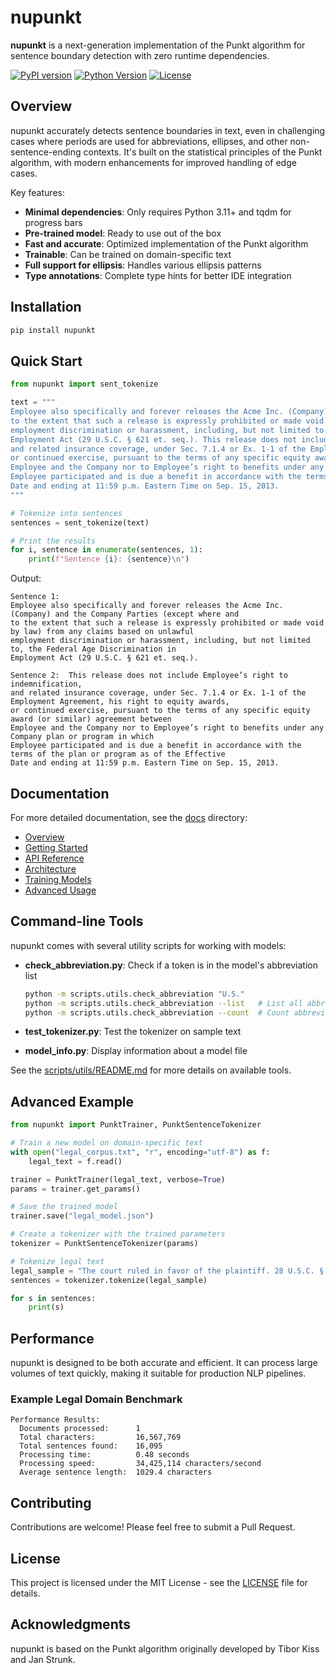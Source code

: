 # nupunkt

**nupunkt** is a next-generation implementation of the Punkt algorithm for sentence boundary detection with zero runtime dependencies.

[![PyPI version](https://badge.fury.io/py/nupunkt.svg)](https://badge.fury.io/py/nupunkt)
[![Python Version](https://img.shields.io/pypi/pyversions/nupunkt.svg)](https://pypi.org/project/nupunkt/)
[![License](https://img.shields.io/github/license/alea-institute/nupunkt.svg)](https://github.com/alea-institute/nupunkt/blob/main/LICENSE)

## Overview

nupunkt accurately detects sentence boundaries in text, even in challenging cases where periods are used for abbreviations, ellipses, and other non-sentence-ending contexts. It's built on the statistical principles of the Punkt algorithm, with modern enhancements for improved handling of edge cases.

Key features:
- **Minimal dependencies**: Only requires Python 3.11+ and tqdm for progress bars
- **Pre-trained model**: Ready to use out of the box
- **Fast and accurate**: Optimized implementation of the Punkt algorithm
- **Trainable**: Can be trained on domain-specific text
- **Full support for ellipsis**: Handles various ellipsis patterns
- **Type annotations**: Complete type hints for better IDE integration

## Installation

```bash
pip install nupunkt
```

## Quick Start

```python
from nupunkt import sent_tokenize

text = """
Employee also specifically and forever releases the Acme Inc. (Company) and the Company Parties (except where and 
to the extent that such a release is expressly prohibited or made void by law) from any claims based on unlawful 
employment discrimination or harassment, including, but not limited to, the Federal Age Discrimination in 
Employment Act (29 U.S.C. § 621 et. seq.). This release does not include Employee’s right to indemnification, 
and related insurance coverage, under Sec. 7.1.4 or Ex. 1-1 of the Employment Agreement, his right to equity awards,
or continued exercise, pursuant to the terms of any specific equity award (or similar) agreement between 
Employee and the Company nor to Employee’s right to benefits under any Company plan or program in which
Employee participated and is due a benefit in accordance with the terms of the plan or program as of the Effective
Date and ending at 11:59 p.m. Eastern Time on Sep. 15, 2013.
"""

# Tokenize into sentences
sentences = sent_tokenize(text)

# Print the results
for i, sentence in enumerate(sentences, 1):
    print(f"Sentence {i}: {sentence}\n")
```

Output:
```
Sentence 1:
Employee also specifically and forever releases the Acme Inc. (Company) and the Company Parties (except where and
to the extent that such a release is expressly prohibited or made void by law) from any claims based on unlawful
employment discrimination or harassment, including, but not limited to, the Federal Age Discrimination in
Employment Act (29 U.S.C. § 621 et. seq.).

Sentence 2:  This release does not include Employee’s right to indemnification,
and related insurance coverage, under Sec. 7.1.4 or Ex. 1-1 of the Employment Agreement, his right to equity awards,
or continued exercise, pursuant to the terms of any specific equity award (or similar) agreement between
Employee and the Company nor to Employee’s right to benefits under any Company plan or program in which
Employee participated and is due a benefit in accordance with the terms of the plan or program as of the Effective
Date and ending at 11:59 p.m. Eastern Time on Sep. 15, 2013.
```

## Documentation

For more detailed documentation, see the [docs](./docs) directory:

- [Overview](./docs/overview.md)
- [Getting Started](./docs/getting_started.md)
- [API Reference](./docs/api_reference.md)
- [Architecture](./docs/architecture.md)
- [Training Models](./docs/training_models.md)
- [Advanced Usage](./docs/advanced_usage.md)

## Command-line Tools

nupunkt comes with several utility scripts for working with models:

- **check_abbreviation.py**: Check if a token is in the model's abbreviation list
  ```bash
  python -m scripts.utils.check_abbreviation "U.S." 
  python -m scripts.utils.check_abbreviation --list   # List all abbreviations
  python -m scripts.utils.check_abbreviation --count  # Count abbreviations
  ```

- **test_tokenizer.py**: Test the tokenizer on sample text
- **model_info.py**: Display information about a model file

See the [scripts/utils/README.md](./scripts/utils/README.md) for more details on available tools.

## Advanced Example

```python
from nupunkt import PunktTrainer, PunktSentenceTokenizer

# Train a new model on domain-specific text
with open("legal_corpus.txt", "r", encoding="utf-8") as f:
    legal_text = f.read()

trainer = PunktTrainer(legal_text, verbose=True)
params = trainer.get_params()

# Save the trained model
trainer.save("legal_model.json")

# Create a tokenizer with the trained parameters
tokenizer = PunktSentenceTokenizer(params)

# Tokenize legal text
legal_sample = "The court ruled in favor of the plaintiff. 28 U.S.C. § 1332 provides jurisdiction."
sentences = tokenizer.tokenize(legal_sample)

for s in sentences:
    print(s)
```

## Performance

nupunkt is designed to be both accurate and efficient. It can process large volumes of text quickly, making it suitable for production NLP pipelines.


### Example Legal Domain Benchmark
```
Performance Results:
  Documents processed:      1
  Total characters:         16,567,769
  Total sentences found:    16,095
  Processing time:          0.48 seconds
  Processing speed:         34,425,114 characters/second
  Average sentence length:  1029.4 characters
```

## Contributing

Contributions are welcome! Please feel free to submit a Pull Request.

## License

This project is licensed under the MIT License - see the [LICENSE](LICENSE) file for details.

## Acknowledgments

nupunkt is based on the Punkt algorithm originally developed by Tibor Kiss and Jan Strunk.